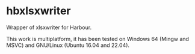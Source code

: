 # hbxlsxwriter
Wrapper of xlsxwriter for Harbour.

This work is multiplatform, it has been tested on Windows 64 (Mingw and MSVC) and GNU/Linux (Ubuntu 16.04 and 22.04).
